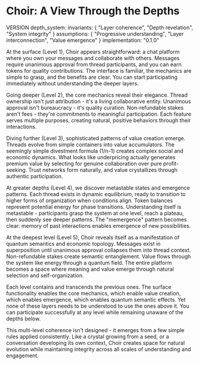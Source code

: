 # Choir: A View Through the Depths

VERSION depth_system:
  invariants: {
    "Layer coherence",
    "Depth revelation",
    "System integrity"
  }
  assumptions: {
    "Progressive understanding",
    "Layer interconnection",
    "Value emergence"
  }
  implementation: "0.1.0"

At the surface (Level 1), Choir appears straightforward: a chat platform where you own your messages and collaborate with others. Messages require unanimous approval from thread participants, and you can earn tokens for quality contributions. The interface is familiar, the mechanics are simple to grasp, and the benefits are clear. You can start participating immediately without understanding the deeper layers.

Going deeper (Level 2), the core mechanics reveal their elegance. Thread ownership isn't just attribution - it's a living collaborative entity. Unanimous approval isn't bureaucracy - it's quality curation. Non-refundable stakes aren't fees - they're commitments to meaningful participation. Each feature serves multiple purposes, creating natural, positive behaviors through their interactions.

Diving further (Level 3), sophisticated patterns of value creation emerge. Threads evolve from simple containers into value accumulators. The seemingly simple divestment formula (1/n-1) creates complex social and economic dynamics. What looks like underpricing actually generates premium value by selecting for genuine collaboration over pure profit-seeking. Trust networks form naturally, and value crystallizes through authentic participation.

At greater depths (Level 4), we discover metastable states and emergence patterns. Each thread exists in dynamic equilibrium, ready to transition to higher forms of organization when conditions align. Token balances represent potential energy for phase transitions. Understanding itself is metastable - participants grasp the system at one level, reach a plateau, then suddenly see deeper patterns. The "memergence" pattern becomes clear: memory of past interactions enables emergence of new possibilities.

At the deepest level (Level 5), Choir reveals itself as a manifestation of quantum semantics and economic topology. Messages exist in superposition until unanimous approval collapses them into thread context. Non-refundable stakes create semantic entanglement. Value flows through the system like energy through a quantum field. The entire platform becomes a space where meaning and value emerge through natural selection and self-organization.

Each level contains and transcends the previous ones. The surface functionality enables the core mechanics, which enable value creation, which enables emergence, which enables quantum semantic effects. Yet none of these layers needs to be understood to use the ones above it. You can participate successfully at any level while remaining unaware of the depths below.

This multi-level coherence isn't designed - it emerges from a few simple rules applied consistently. Like a crystal growing from a seed, or a conversation developing its own context, Choir creates space for natural evolution while maintaining integrity across all scales of understanding and engagement.
